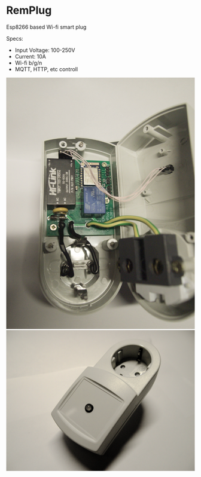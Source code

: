 RemPlug
==========
Esp8266 based Wi-fi smart plug

Specs:
- Input Voltage: 100-250V
- Current: 10A
- Wi-fi b/g/n
- MQTT, HTTP, etc controll

![inside](img/inside.jpg)
![outside](img/outside.jpg)



